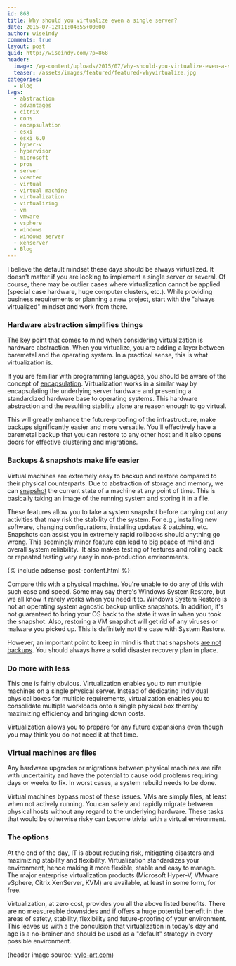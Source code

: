```yaml
---
id: 868
title: Why should you virtualize even a single server?
date: 2015-07-12T11:04:55+00:00
author: wiseindy
comments: true
layout: post
guid: http://wiseindy.com/?p=868
header:
  image: /wp-content/uploads/2015/07/why-should-you-virtualize-even-a-single-server.jpg
  teaser: /assets/images/featured/featured-whyvirtualize.jpg
categories:
  - Blog
tags:
  - abstraction
  - advantages
  - citrix
  - cons
  - encapsulation
  - esxi
  - esxi 6.0
  - hyper-v
  - hypervisor
  - microsoft
  - pros
  - server
  - vcenter
  - virtual
  - virtual machine
  - virtualization
  - virtualizing
  - vm
  - vmware
  - vsphere
  - windows
  - windows server
  - xenserver
  - Blog
---
```

I believe the default mindset these days should be always virtualized. It doesn't matter if you are looking to implement a single server or several. Of course, there may be outlier cases where virtualization cannot be applied (special case hardware, huge computer clusters, etc.). While providing business requirements or planning a new project, start with the "always virtualized" mindset and work from there.

<!--more-->
<h3>Hardware abstraction simplifies things</h3>
The key point that comes to mind when considering virtualization is hardware abstraction. When you virtualize, you are adding a layer between baremetal and the operating system. In a practical sense, this is what virtualization is.

If you are familiar with programming languages, you should be aware of the concept of <a target="_blank" href="https://en.wikipedia.org/wiki/Encapsulation_(computer_programming)" target="_blank">encapsulation</a>. Virtualization works in a similar way by encapsulating the underlying server hardware and presenting a standardized hardware base to operating systems. This hardware abstraction and the resulting stability alone are reason enough to go virtual.

This will greatly enhance the future-proofing of the infrastructure, make backups significantly easier and more versatile. You'll effectively have a baremetal backup that you can restore to any other host and it also opens doors for effective clustering and migrations.
<h3>Backups &amp; snapshots make life easier</h3>
Virtual machines are extremely easy to backup and restore compared to their physical counterparts. Due to abstraction of storage and memory, we can <a target="_blank" href="https://en.wikipedia.org/wiki/Snapshot_(computer_storage)" target="_blank">snapshot</a> the current state of a machine at any point of time. This is basically taking an image of the running system and storing it in a file.

These features allow you to take a system snapshot before carrying out any activities that may risk the stability of the system. For e.g., installing new software, changing configurations, installing updates &amp; patching, etc. Snapshots can assist you in extremely rapid rollbacks should anything go wrong. This seemingly minor feature can lead to big peace of mind and overall system reliability.  It also makes testing of features and rolling back or repeated testing very easy in non-production environments.

<div class="row">
  <div class="col-12">
    {% include adsense-post-content.html %}
  </div>
</div>

Compare this with a physical machine. You're unable to do any of this with such ease and speed. Some may say there's Windows System Restore, but we all know it rarely works when you need it to. Windows System Restore is not an operating system agnostic backup unlike snapshots. In addition, it's not guaranteed to bring your OS back to the state it was in when you took the snapshot. Also, restoring a VM snapshot will get rid of any viruses or malware you picked up. This is definitely not the case with System Restore.

However, an important point to keep in mind is that that snapshots <a target="_blank" href="http://wiseindy.com/it/virtual-machines-snapshots-arent-backups/" target="_blank">are not backups</a>. You should always have a solid disaster recovery plan in place.
<h3>Do more with less</h3>
This one is fairly obvious. Virtualization enables you to run multiple machines on a single physical server. Instead of dedicating individual physical boxes for multiple requirements, virtualization enables you to consolidate multiple workloads onto a single physical box thereby maximizing efficiency and bringing down costs.

Virtualization allows you to prepare for any future expansions even though you may think you do not need it at that time.
<h3>Virtual machines are files</h3>
Any hardware upgrades or migrations between physical machines are rife with uncertainity and have the potential to cause odd problems requiring days or weeks to fix. In worst cases, a system rebuild needs to be done.

Virtual machines bypass most of these issues. VMs are simply files, at least when not actively running. You can safely and rapidly migrate between physical hosts without any regard to the underlying hardware. These tasks that would be otherwise risky can become trivial with a virtual environment.
<h3>The options</h3>
At the end of the day, IT is about reducing risk, mitigating disasters and maximizing stability and flexibility. Virtualization standardizes your environment, hence making it more flexible, stable and easy to manage. The major enterprise virtualization products (Microsoft Hyper-V, VMware vSphere, Citrix XenServer, KVM) are available, at least in some form, for free.

Virtualization, at zero cost, provides you all the above listed benefits. There are no measureable downsides and if offers a huge potential benefit in the areas of safety, stability, flexibility and future-proofing of your environment. This leaves us with a the conculsion that virtualization in today's day and age is a no-brainer and should be used as a "default" strategy in every possible environment.

(header image source: <a target="_blank" href="http://vyle-art.com/portfolio/tronlegacy/" target="_blank">vyle-art.com</a>)
